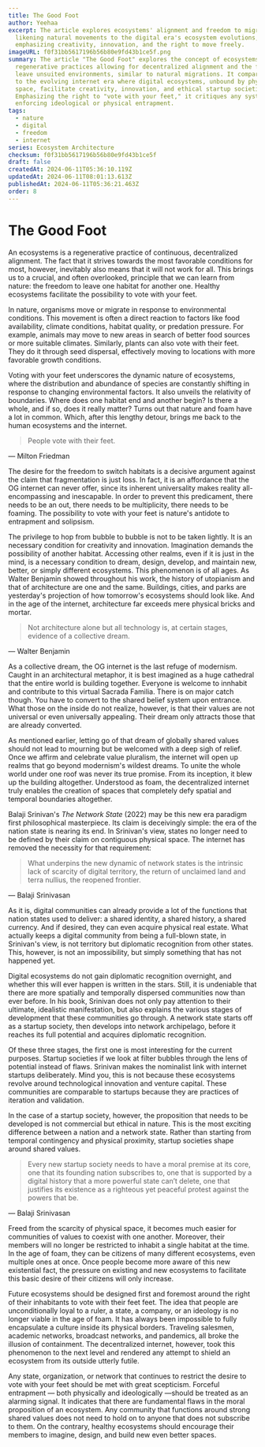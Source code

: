 ```yaml
---
title: The Good Foot
author: Yeehaa
excerpt: The article explores ecosystems' alignment and freedom to migrate,
  likening natural movements to the digital era's ecosystem evolutions,
  emphasizing creativity, innovation, and the right to move freely.
imageURL: f0f31bb5617196b56b80e9fd43b1ce5f.png
summary: The article "The Good Foot" explores the concept of ecosystems as
  regenerative practices allowing for decentralized alignment and the freedom to
  leave unsuited environments, similar to natural migrations. It compares this
  to the evolving internet era where digital ecosystems, unbound by physical
  space, facilitate creativity, innovation, and ethical startup societies.
  Emphasizing the right to "vote with your feet," it critiques any system
  enforcing ideological or physical entrapment.
tags:
  - nature
  - digital
  - freedom
  - internet
series: Ecosystem Architecture
checksum: f0f31bb5617196b56b80e9fd43b1ce5f
draft: false
createdAt: 2024-06-11T05:36:10.119Z
updatedAt: 2024-06-11T08:01:13.613Z
publishedAt: 2024-06-11T05:36:21.463Z
order: 8
---
```


# The Good Foot

An ecosystems is a regenerative practice of continuous, decentralized alignment. The fact that it strives towards the most favorable conditions for most, however, inevitably also means that it will not work for all. This brings us to a crucial, and often overlooked, principle that we can learn from nature: the freedom to leave one habitat for another one. Healthy ecosystems facilitate the possibility to vote with your feet.

In nature, organisms move or migrate in response to environmental conditions. This movement is often a direct reaction to factors like food availability, climate conditions, habitat quality, or predation pressure. For example, animals may move to new areas in search of better food sources or more suitable climates. Similarly, plants can also vote with their feet. They do it through seed dispersal, effectively moving to locations with more favorable growth conditions.

Voting with your feet underscores the dynamic nature of ecosystems, where the distribution and abundance of species are constantly shifting in response to changing environmental factors. It also unveils the relativity of boundaries. Where does one habitat end and another begin? Is there a whole, and if so, does it really matter? Turns out that nature and foam have a lot in common. Which, after this lengthy detour, brings me back to the human ecosystems and the internet.

 > People vote with their feet.

— Milton Friedman

The desire for the freedom to switch habitats is a decisive argument against the claim that fragmentation is just loss. In fact, it is an affordance that the OG internet can never offer, since its inherent universality makes reality all-encompassing and inescapable. In order to prevent this predicament, there needs to be an out, there needs to be multiplicity, there needs to be foaming. The possibility to vote with your feet is nature's antidote to entrapment and solipsism.

The privilege to hop from bubble to bubble is not to be taken lightly. It is an necessary condition for creativity and innovation. Imagination demands the possibility of another habitat. Accessing other realms, even if it is just in the mind, is a necessary condition to dream, design, develop, and maintain new, better, or simply different ecosystems. This phenomenon is of all ages. As Walter Benjamin showed throughout his work, the history of utopianism and that of architecture are one and the same. Buildings, cities, and parks are yesterday's projection of how tomorrow's ecosystems should look like. And in the age of the internet, architecture far exceeds mere physical bricks and mortar.

 > Not architecture alone but all technology is, at certain stages, evidence of a collective dream.

— Walter Benjamin

As a collective dream, the OG internet is the last refuge of modernism. Caught in an architectural metaphor, it is best imagined as a huge cathedral that the entire world is building together. Everyone is welcome to innhabit and contribute to this virtual Sacrada Familia. There is on major catch though. You have to convert to the shared belief system upon entrance. What those on the inside do not realize, however, is that their values are not universal or even universally appealing. Their dream only attracts those that are already converted.

As mentioned earlier, letting go of that dream of globally shared values should not lead to mourning but be welcomed with a deep sigh of relief. Once we affirm and celebrate value pluralism, the internet will open up realms that go beyond modernism's wildest dreams. To unite the whole world under one roof was never its true promise. From its inception, it blew up the building altogether. Understood as foam, the decentralized internet truly enables the creation of spaces that completely defy spatial and temporal boundaries altogether.

Balaji Srinivan's *The Network State* (2022) may be this new era paradigm first philosophical masterpiece. Its claim is deceivingly simple: the era of the nation state is nearing its end. In Srinivan's view, states no longer need to be defined by their claim on contiguous physical space. The internet has removed the necessity for that requirement:

 > What underpins the new dynamic of network states is the intrinsic lack of scarcity of digital territory, the return of unclaimed land and terra nullius, the reopened frontier.

— Balaji Srinivasan

As it is, digital communities can already provide a lot of the functions that nation states used to deliver: a shared identity, a shared history, a shared currency. And if desired, they can even acquire physical real estate. What actually keeps a digital community from being a full-blown state, in Srinivan's view, is not territory but diplomatic recognition from other states. This, however, is not an impossibility, but simply something that has not happened yet.

Digital ecosystems do not gain diplomatic recognition overnight, and whether this will ever happen is written in the stars. Still, it is undeniable that there are more spatially and temporally dispersed communities now than ever before. In his book, Srinivan does not only pay attention to their ultimate, idealistic manifestation, but also explains the various stages of development that these communities go through. A network state starts off as a startup society, then develops into network archipelago, before it reaches its full potential and acquires diplomatic recognition.

Of these three stages, the first one is most interesting for the current purposes. Startup societies if we look at filter bubbles through the lens of potential instead of flaws. Srinivan makes the nominalist link with internet startups deliberately. Mind you, this is not because these ecosystems revolve around technological innovation and venture capital. These communities are comparable to startups because they are practices of iteration and validation.

In the case of a startup society, however, the proposition that needs to be developed is not commercial but ethical in nature. This is the most exciting difference between a nation and a network state. Rather than starting from temporal contingency and physical proximity, startup societies shape around shared values.

 > Every new startup society needs to have a moral premise at its core, one that its founding nation subscribes to, one that is supported by a digital history that a more powerful state can’t delete, one that justifies its existence as a righteous yet peaceful protest against the powers that be.

— Balaji Srinivasan

Freed from the scarcity of physical space, it becomes much easier for communities of values to coexist with one another. Moreover, their members will no longer be restricted to inhabit a single habitat at the time. In the age of foam, they can be citizens of many different ecosystems, even multiple ones at once. Once people become more aware of this new existential fact, the pressure on existing and new ecosystems to facilitate this basic desire of their citizens will only increase.

Future ecosystems should be designed first and foremost around the right of their inhabitants to vote with their feet feet. The idea that people are unconditionally loyal to a ruler, a state, a company, or an ideology is no longer viable in the age of foam. It has always been impossible to fully encapsulate a culture inside its physical borders. Traveling salesmen, academic networks, broadcast networks, and pandemics, all broke the illusion of containment. The decentralized internet, however, took this phenomenon to the next level and rendered any attempt to shield an ecosystem from its outside utterly futile.

Any state, organization, or network that continues to restrict the desire to vote with your feet should be met with great scepticism. Forceful entrapment — both physically and ideologically —should be treated as an alarming signal. It indicates that there are fundamental flaws in the moral proposition of an ecosystem. Any community that functions around strong shared values does not need to hold on to anyone that does not subscribe to them. On the contrary, healthy ecosystems should encourage their members to imagine, design, and build new even better spaces.

